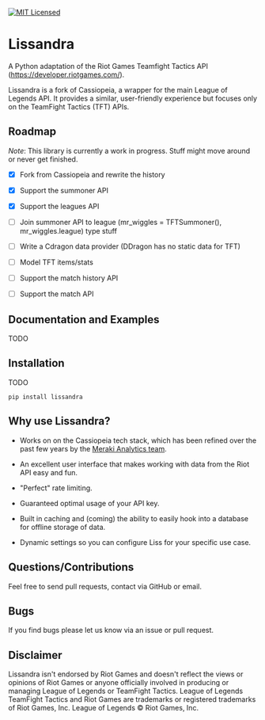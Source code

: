 [![MIT Licensed](https://img.shields.io/badge/license-MIT-green.svg)](https://github.com/crimack/lissandra/blob/master/LICENSE.txt)

# Lissandra

A Python adaptation of the Riot Games Teamfight Tactics API (https://developer.riotgames.com/).

Lissandra is a fork of Cassiopeia, a wrapper for the main League of Legends API. It provides a similar, user-friendly experience but focuses only on the TeamFight Tactics (TFT) APIs.

## Roadmap

*Note*: This library is currently a work in progress. Stuff might move around or never get finished.

- [x] Fork from Cassiopeia and rewrite the history
- [x] Support the summoner API
- [x] Support the leagues API
- [ ] Join summoner API to league (mr_wiggles = TFTSummoner(), mr_wiggles.league) type stuff
- [ ] Write a Cdragon data provider (DDragon has no static data for TFT)
- [ ] Model TFT items/stats
- [ ] Support the match history API
- [ ] Support the match API


## Documentation and Examples
TODO


## Installation
TODO

`pip install lissandra`


## Why use Lissandra?

* Works on on the Cassiopeia tech stack, which has been refined over the past few years by the [Meraki Analytics team](https://github.com/meraki-analytics).

* An excellent user interface that makes working with data from the Riot API easy and fun.

* "Perfect" rate limiting.

* Guaranteed optimal usage of your API key.

* Built in caching and (coming) the ability to easily hook into a database for offline storage of data.

* Dynamic settings so you can configure Liss for your specific use case.

## Questions/Contributions
Feel free to send pull requests, contact via GitHub or email.

## Bugs
If you find bugs please let us know via an issue or pull request.

## Disclaimer
Lissandra isn't endorsed by Riot Games and doesn't reflect the views or opinions of Riot Games or anyone officially involved in producing or managing League of Legends or TeamFight Tactics. League of Legends TeamFight Tactics and Riot Games are trademarks or registered trademarks of Riot Games, Inc. League of Legends © Riot Games, Inc.
